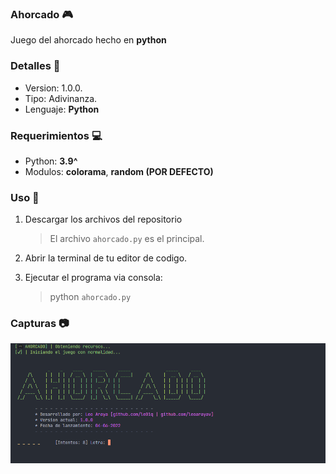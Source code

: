### Ahorcado 🎮
Juego del ahorcado hecho en **python**

### Detalles 📜
- Version: 1.0.0.
- Tipo: Adivinanza.
- Lenguaje: **Python**

### Requerimientos 💻
- Python: **3.9^**
- Modulos: **colorama**, **random (POR DEFECTO)**

### Uso 🎇
1. Descargar los archivos del repositorio
    > El archivo `ahorcado.py` es el principal.

2. Abrir la terminal de tu editor de codigo.

3. Ejecutar el programa via consola:
    > python `ahorcado.py`

### Capturas 📷
![Juego](source/assets/ahorcado.PNG)
